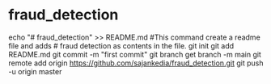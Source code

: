 # fraud_detection

echo "# fraud_detection" >> README.md #This command create a readme file and adds # fraud detection as contents in the file.
git init
git add README.md
git commit -m "first commit"
git branch
get branch -m main
git remote add origin https://github.com/sajankedia/fraud_detection.git
git push -u origin master